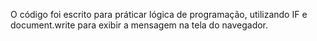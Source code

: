 O código foi escrito para práticar lógica de programação, utilizando IF e document.write para exibir a mensagem na tela do navegador.